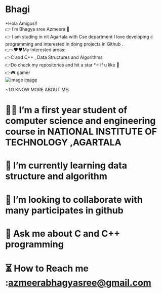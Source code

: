 # Bhagi 
*Hola Amigos!!    
👉  I’m Bhagya sree Azmeera  👋                                                             
👉 I am studing in nit Agartala with Cse department I love developing c programming and interested in doing projects  in Github .                                                   
👉~❤❤My interested areas:                           
👉C and C++ , Data Structures and Algorithms                          
👉Do check my repositories and hit a star *⭐ if u like 🤗     
👉🎮 gamer   
![image](https://user-images.githubusercontent.com/85113970/128506760-605b84f1-18bb-46f0-9947-ba07e74fbd1e.png)
[image](https://www.google.com/imgres?imgurl=https%3A%2F%2Fi.pinimg.com%2Foriginals%2Fe4%2F26%2F70%2Fe426702edf874b181aced1e2fa5c6cde.gif&imgrefurl=https%3A%2F%2Fwww.pinterest.com%2Fpin%2F567523990538356835%2F&tbnid=bm-5ttG2JLMj3M&vet=12ahUKEwiEreiN2rryAhVI_zgGHYKrD1sQMygCegUIARDkAQ..i&docid=fdH4pIgsIPIsqM&w=480&h=360&q=gifs%20programming&ved=2ahUKEwiEreiN2rryAhVI_zgGHYKrD1sQMygCegUIARDkAQ) 


~TO KNOW MORE ABOUT ME:                                        
# 👩‍🎓    I’m a first year student of computer science and engineering course in NATIONAL INSTITUTE OF TECHNOLOGY ,AGARTALA 
#  📖   I’m  currently learning data structure and algorithm 
# 🤝   I’m looking to collaborate with many participates in github 
#  📢  Ask me about C and C++ programming 	
# ⏳ How to Reach me  :azmeerabhagyasree@gmail.com
